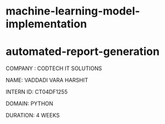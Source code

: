 # machine-learning-model-implementation

# automated-report-generation

COMPANY : CODTECH IT SOLUTIONS

NAME: VADDADI VARA HARSHIT

INTERN ID: CT04DF1255

DOMAIN: PYTHON

DURATION: 4 WEEKS
